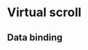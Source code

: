 # Virtual scroll

## Data binding

<hhl-live-editor title="" htmlCode='
    <template>
        <div h-display="flex" h-gap="1rem" h-width="100%">
        <H_btn @click="load">Load</H_btn>
        <div h-display="flex" h-flex-direction="column" h-gap="1rem" h-width="100%">
        <H_virtual-list data-key="id" :data-sources="list" h-shadow="md" h-overflow="auto" h-gap="2rem" h-border="1px solid var(--col-5)"h-max-height="24rem">
        <template v-slot:header>
        <div>Headline..</div>
        </template>
        <template v-slot="data">
        <div h-display="flex" h-gap="2rem" h-margin="0.5rem" h-width="100%" h-shadow="md" h-border="1px solid var(--col-9)" h-border-radius="4px">
        <span>Id: {{ data.item.id }}</span>
        <span>Row: {{ data.item.val1 }}</span>
        <span>Group: {{ data.item.val2 }}</span>
        <span>Val3: {{ data.item.val3 }}</span>
        <span>Val4: {{ data.item.val4 }}</span>
        </div>
        </template>
        </H_virtual-list>
        </div>
        </div>
    </template>
    <script>
        // import { getData } from "dataSource";
        const { getData } = fakeImport;
        const list = ref([]);
        function load() {
        const d = getData(40000);
        list.value = d;
        }
        return {list, load}
    </script>
'>
</hhl-live-editor>

<br>

